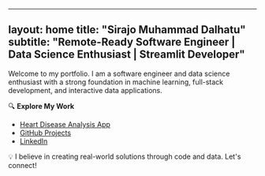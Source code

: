 
---
layout: home
title: "Sirajo Muhammad Dalhatu"
subtitle: "Remote-Ready Software Engineer | Data Science Enthusiast | Streamlit Developer"
---

Welcome to my portfolio. I am a software engineer and data science enthusiast with a strong foundation in machine learning, full-stack development, and interactive data applications.

🔍 **Explore My Work**
- [Heart Disease Analysis App](https://smd-hda.streamlit.app)
- [GitHub Projects](https://github.com/Dalhatu-Sirajo)
- [LinkedIn](https://www.linkedin.com/in/sirajo-dalhatu)

💡 I believe in creating real-world solutions through code and data. Let's connect!
